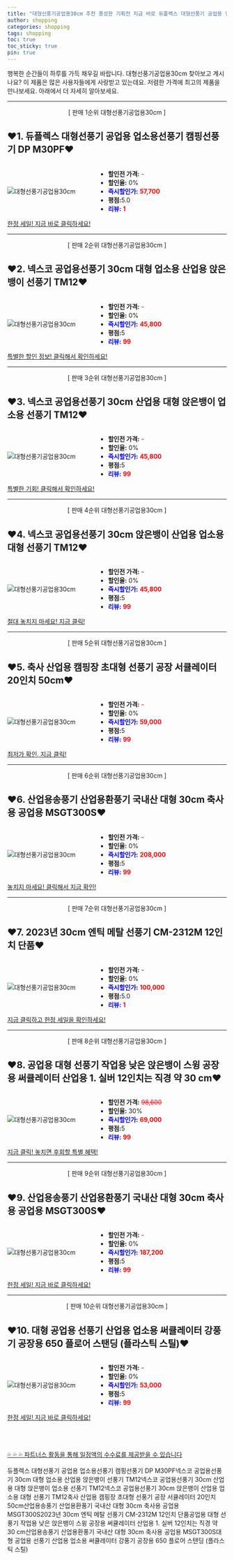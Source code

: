 ```yaml
---
title: "대형선풍기공업용30cm 추천 풍성한 기획전 지금 바로 듀플렉스 대형선풍기 공업용 업소용선풍기 캠핑선풍기"
author: shopping
categories: shopping
tags: shopping
toc: true
toc_sticky: true
pin: true
---
```

행복한 순간들이 하루를 가득 채우길 바랍니다. 대형선풍기공업용30cm 찾아보고 계시나요? 이 제품은 많은 사용자들에게 사랑받고 있는데요. 저렴한 가격에 최고의 제품을 만나보세요. 아래에서 더 자세히 알아보세요.

---
<p class="toplist" style="margin: 0 auto; display: block; width: fit-content;">[ 판매 1순위 대형선풍기공업용30cm ]</p>

<h2><strong>❤️1. 듀플렉스 대형선풍기 공업용 업소용선풍기 캠핑선풍기 DP M30PF❤️</strong></h2>

<div style="display: flex; align-items: center;">
    <div style="flex: 0.4;">
        <img src="https://thumbnail8.coupangcdn.com/thumbnails/remote/230x230ex/image/vendor_inventory/712b/1040759d36175c4d47eec4cdea14dee958d10b2e70ca47c0977f4dc554d5.jpg" alt="대형선풍기공업용30cm" style="max-width: 100%;">
    </div>
    <div style="flex: 0.6; margin-left: 10px;">
        <ul>
            <li><strong>할인전 가격:</strong> <del style="color: red;">-</del></li>
            <li><strong>할인율:</strong> 0%</li>
            <li><span style='color:blue'><strong>즉시할인가:</strong></span> <span style='color:red'><strong>57,700</strong></span></li>
            <li><strong>평점:</strong>5.0</li>
            <li><span style='color:blue'><strong>리뷰:</strong></span> <span style='color:red'><strong>1</strong></span></li>
        </ul>
    </div>
</div>
<div class="center">
    <a href="https://William4Davisa.github.io?lptag=AF9450613&subid=githubio&pageKey=7268115602&traceid=V0-153&itemId=18529683450&vendorItemId=89802669766" class="myButton">
        한정 세일! 지금 바로 클릭하세요!
    </a>
</div>


---
<p class="toplist" style="margin: 0 auto; display: block; width: fit-content;">[ 판매 2순위 대형선풍기공업용30cm ]</p>

<h2><strong>❤️2. 넥스코 공업용선풍기 30cm 대형 업소용 산업용 앉은뱅이 선풍기 TM12❤️</strong></h2>

<div style="display: flex; align-items: center;">
    <div style="flex: 0.4;">
        <img src="https://thumbnail6.coupangcdn.com/thumbnails/remote/230x230ex/image/vendor_inventory/0aa9/edbcc0c90cb51d876e17d806d1552abeaa305471b0770f278e9ebc7fd54b.jpg" alt="대형선풍기공업용30cm" style="max-width: 100%;">
    </div>
    <div style="flex: 0.6; margin-left: 10px;">
        <ul>
            <li><strong>할인전 가격:</strong> <del style="color: red;">-</del></li>
            <li><strong>할인율:</strong> 0%</li>
            <li><span style='color:blue'><strong>즉시할인가:</strong></span> <span style='color:red'><strong>45,800</strong></span></li>
            <li><strong>평점:</strong>5</li>
            <li><span style='color:blue'><strong>리뷰:</strong></span> <span style='color:red'><strong>99</strong></span></li>
        </ul>
    </div>
</div>
<div class="center">
    <a href="https://William4Davisa.github.io?lptag=AF9450613&subid=githubio&pageKey=8224650685&traceid=V0-153&itemId=23650268670&vendorItemId=90675659362" class="myButton">
        특별한 할인 정보! 클릭해서 확인하세요!
    </a>
</div>


---
<p class="toplist" style="margin: 0 auto; display: block; width: fit-content;">[ 판매 3순위 대형선풍기공업용30cm ]</p>

<h2><strong>❤️3. 넥스코 공업용선풍기 30cm 산업용 대형 앉은뱅이 업소용 선풍기 TM12❤️</strong></h2>

<div style="display: flex; align-items: center;">
    <div style="flex: 0.4;">
        <img src="https://thumbnail6.coupangcdn.com/thumbnails/remote/230x230ex/image/vendor_inventory/0aa9/edbcc0c90cb51d876e17d806d1552abeaa305471b0770f278e9ebc7fd54b.jpg" alt="대형선풍기공업용30cm" style="max-width: 100%;">
    </div>
    <div style="flex: 0.6; margin-left: 10px;">
        <ul>
            <li><strong>할인전 가격:</strong> <del style="color: red;">-</del></li>
            <li><strong>할인율:</strong> 0%</li>
            <li><span style='color:blue'><strong>즉시할인가:</strong></span> <span style='color:red'><strong>45,800</strong></span></li>
            <li><strong>평점:</strong>5</li>
            <li><span style='color:blue'><strong>리뷰:</strong></span> <span style='color:red'><strong>99</strong></span></li>
        </ul>
    </div>
</div>
<div class="center">
    <a href="https://William4Davisa.github.io?lptag=AF9450613&subid=githubio&pageKey=8224650624&traceid=V0-153&itemId=23650268012&vendorItemId=90675661683" class="myButton">
        특별한 기회! 클릭해서 확인하세요!
    </a>
</div>


---
<p class="toplist" style="margin: 0 auto; display: block; width: fit-content;">[ 판매 4순위 대형선풍기공업용30cm ]</p>

<h2><strong>❤️4. 넥스코 공업용선풍기 30cm 앉은뱅이 산업용 업소용 대형 선풍기 TM12❤️</strong></h2>

<div style="display: flex; align-items: center;">
    <div style="flex: 0.4;">
        <img src="https://thumbnail6.coupangcdn.com/thumbnails/remote/230x230ex/image/vendor_inventory/0aa9/edbcc0c90cb51d876e17d806d1552abeaa305471b0770f278e9ebc7fd54b.jpg" alt="대형선풍기공업용30cm" style="max-width: 100%;">
    </div>
    <div style="flex: 0.6; margin-left: 10px;">
        <ul>
            <li><strong>할인전 가격:</strong> <del style="color: red;">-</del></li>
            <li><strong>할인율:</strong> 0%</li>
            <li><span style='color:blue'><strong>즉시할인가:</strong></span> <span style='color:red'><strong>45,800</strong></span></li>
            <li><strong>평점:</strong>5</li>
            <li><span style='color:blue'><strong>리뷰:</strong></span> <span style='color:red'><strong>99</strong></span></li>
        </ul>
    </div>
</div>
<div class="center">
    <a href="https://William4Davisa.github.io?lptag=AF9450613&subid=githubio&pageKey=8224650705&traceid=V0-153&itemId=23650268803&vendorItemId=90675658870" class="myButton">
        절대 놓치지 마세요! 지금 클릭!
    </a>
</div>


---
<p class="toplist" style="margin: 0 auto; display: block; width: fit-content;">[ 판매 5순위 대형선풍기공업용30cm ]</p>

<h2><strong>❤️5. 축사 산업용 캠핑장 초대형 선풍기 공장 서큘레이터 20인치 50cm❤️</strong></h2>

<div style="display: flex; align-items: center;">
    <div style="flex: 0.4;">
        <img src="https://thumbnail6.coupangcdn.com/thumbnails/remote/230x230ex/image/vendor_inventory/5aeb/2e092ce44e66396fd0e3c0bc511aa09f18ba2a1a7783edb22490239ef425.png" alt="대형선풍기공업용30cm" style="max-width: 100%;">
    </div>
    <div style="flex: 0.6; margin-left: 10px;">
        <ul>
            <li><strong>할인전 가격:</strong> <del style="color: red;">-</del></li>
            <li><strong>할인율:</strong> 0%</li>
            <li><span style='color:blue'><strong>즉시할인가:</strong></span> <span style='color:red'><strong>59,000</strong></span></li>
            <li><strong>평점:</strong>5</li>
            <li><span style='color:blue'><strong>리뷰:</strong></span> <span style='color:red'><strong>99</strong></span></li>
        </ul>
    </div>
</div>
<div class="center">
    <a href="https://William4Davisa.github.io?lptag=AF9450613&subid=githubio&pageKey=7291020876&traceid=V0-153&itemId=18635124020&vendorItemId=85770350340" class="myButton">
        최저가 확인, 지금 클릭!
    </a>
</div>


---
<p class="toplist" style="margin: 0 auto; display: block; width: fit-content;">[ 판매 6순위 대형선풍기공업용30cm ]</p>

<h2><strong>❤️6. 산업용송풍기 산업용환풍기 국내산 대형 30cm 축사용 공업용 MSGT300S❤️</strong></h2>

<div style="display: flex; align-items: center;">
    <div style="flex: 0.4;">
        <img src="https://thumbnail7.coupangcdn.com/thumbnails/remote/230x230ex/image/vendor_inventory/3780/81ae7680543c6d2940b17d2aba20fd7d38bbd9ca24916e8515d2820462ec.jpg" alt="대형선풍기공업용30cm" style="max-width: 100%;">
    </div>
    <div style="flex: 0.6; margin-left: 10px;">
        <ul>
            <li><strong>할인전 가격:</strong> <del style="color: red;">-</del></li>
            <li><strong>할인율:</strong> 0%</li>
            <li><span style='color:blue'><strong>즉시할인가:</strong></span> <span style='color:red'><strong>208,000</strong></span></li>
            <li><strong>평점:</strong>5</li>
            <li><span style='color:blue'><strong>리뷰:</strong></span> <span style='color:red'><strong>99</strong></span></li>
        </ul>
    </div>
</div>
<div class="center">
    <a href="https://William4Davisa.github.io?lptag=AF9450613&subid=githubio&pageKey=8083196930&traceid=V0-153&itemId=22800350717&vendorItemId=89835284695" class="myButton">
        놓치지 마세요! 클릭해서 지금 확인!
    </a>
</div>


---
<p class="toplist" style="margin: 0 auto; display: block; width: fit-content;">[ 판매 7순위 대형선풍기공업용30cm ]</p>

<h2><strong>❤️7. 2023년 30cm 엔틱 메탈 선풍기 CM-2312M 12인치 단품❤️</strong></h2>

<div style="display: flex; align-items: center;">
    <div style="flex: 0.4;">
        <img src="https://thumbnail6.coupangcdn.com/thumbnails/remote/230x230ex/image/vendor_inventory/1d1d/c6db3ade0a44779a49ede19ae7c4a4544fb3ace12ea7588e5480f274da6b.jpg" alt="대형선풍기공업용30cm" style="max-width: 100%;">
    </div>
    <div style="flex: 0.6; margin-left: 10px;">
        <ul>
            <li><strong>할인전 가격:</strong> <del style="color: red;">-</del></li>
            <li><strong>할인율:</strong> 0%</li>
            <li><span style='color:blue'><strong>즉시할인가:</strong></span> <span style='color:red'><strong>100,000</strong></span></li>
            <li><strong>평점:</strong>5.0</li>
            <li><span style='color:blue'><strong>리뷰:</strong></span> <span style='color:red'><strong>1</strong></span></li>
        </ul>
    </div>
</div>
<div class="center">
    <a href="https://William4Davisa.github.io?lptag=AF9450613&subid=githubio&pageKey=7295145714&traceid=V0-153&itemId=18654510271&vendorItemId=85789283042" class="myButton">
        지금 클릭하고 한정 세일을 확인하세요!
    </a>
</div>


---
<p class="toplist" style="margin: 0 auto; display: block; width: fit-content;">[ 판매 8순위 대형선풍기공업용30cm ]</p>

<h2><strong>❤️8. 공업용 대형 선풍기 작업용 낮은 앉은뱅이 스윙 공장용 써큘레이터 산업용 1. 실버 12인치는 직경 약 30 cm❤️</strong></h2>

<div style="display: flex; align-items: center;">
    <div style="flex: 0.4;">
        <img src="https://thumbnail8.coupangcdn.com/thumbnails/remote/230x230ex/image/vendor_inventory/e727/163c900358b264b4384ee98fa0a06089b714e493ab8ab9b72e98961d2568.jpg" alt="대형선풍기공업용30cm" style="max-width: 100%;">
    </div>
    <div style="flex: 0.6; margin-left: 10px;">
        <ul>
            <li><strong>할인전 가격:</strong> <del style="color: red;">98,600</del></li>
            <li><strong>할인율:</strong> 30%</li>
            <li><span style='color:blue'><strong>즉시할인가:</strong></span> <span style='color:red'><strong>69,000</strong></span></li>
            <li><strong>평점:</strong>5</li>
            <li><span style='color:blue'><strong>리뷰:</strong></span> <span style='color:red'><strong>99</strong></span></li>
        </ul>
    </div>
</div>
<div class="center">
    <a href="https://William4Davisa.github.io?lptag=AF9450613&subid=githubio&pageKey=8159080869&traceid=V0-153&itemId=23254918051&vendorItemId=90287314391" class="myButton">
        지금 클릭! 놓치면 후회할 특별 혜택!
    </a>
</div>


---
<p class="toplist" style="margin: 0 auto; display: block; width: fit-content;">[ 판매 9순위 대형선풍기공업용30cm ]</p>

<h2><strong>❤️9. 산업용송풍기 산업용환풍기 국내산 대형 30cm 축사용 공업용 MSGT300S❤️</strong></h2>

<div style="display: flex; align-items: center;">
    <div style="flex: 0.4;">
        <img src="https://thumbnail7.coupangcdn.com/thumbnails/remote/230x230ex/image/vendor_inventory/3780/81ae7680543c6d2940b17d2aba20fd7d38bbd9ca24916e8515d2820462ec.jpg" alt="대형선풍기공업용30cm" style="max-width: 100%;">
    </div>
    <div style="flex: 0.6; margin-left: 10px;">
        <ul>
            <li><strong>할인전 가격:</strong> <del style="color: red;">-</del></li>
            <li><strong>할인율:</strong> 0%</li>
            <li><span style='color:blue'><strong>즉시할인가:</strong></span> <span style='color:red'><strong>187,200</strong></span></li>
            <li><strong>평점:</strong>5</li>
            <li><span style='color:blue'><strong>리뷰:</strong></span> <span style='color:red'><strong>99</strong></span></li>
        </ul>
    </div>
</div>
<div class="center">
    <a href="https://William4Davisa.github.io?lptag=AF9450613&subid=githubio&pageKey=8083196909&traceid=V0-153&itemId=22800350665&vendorItemId=90320611970" class="myButton">
        한정 세일! 지금 바로 클릭하세요!
    </a>
</div>


---
<p class="toplist" style="margin: 0 auto; display: block; width: fit-content;">[ 판매 10순위 대형선풍기공업용30cm ]</p>

<h2><strong>❤️10. 대형 공업용 선풍기 산업용 업소용 써큘레이터 강풍기 공장용 650 플로어 스탠딩 (플라스틱 스틸)❤️</strong></h2>

<div style="display: flex; align-items: center;">
    <div style="flex: 0.4;">
        <img src="https://thumbnail8.coupangcdn.com/thumbnails/remote/230x230ex/image/vendor_inventory/2379/9630caf60904c46a1693ea226ed9beb37f8e42e75c41586e405f3ee9136b.jpg" alt="대형선풍기공업용30cm" style="max-width: 100%;">
    </div>
    <div style="flex: 0.6; margin-left: 10px;">
        <ul>
            <li><strong>할인전 가격:</strong> <del style="color: red;">-</del></li>
            <li><strong>할인율:</strong> 0%</li>
            <li><span style='color:blue'><strong>즉시할인가:</strong></span> <span style='color:red'><strong>53,000</strong></span></li>
            <li><strong>평점:</strong>5</li>
            <li><span style='color:blue'><strong>리뷰:</strong></span> <span style='color:red'><strong>99</strong></span></li>
        </ul>
    </div>
</div>
<div class="center">
    <a href="https://William4Davisa.github.io?lptag=AF9450613&subid=githubio&pageKey=8250471645&traceid=V0-153&itemId=23751729065&vendorItemId=90776222011" class="myButton">
        한정 세일! 지금 바로 클릭하세요!
    </a>
</div>

<br><br><br>[💦 💦 💦 파트너스 활동을 통해 일정액의 수수료를 제공받을 수 있습니다](https://link.coupang.com/a/bcpT2c)<br><br>듀플렉스 대형선풍기 공업용 업소용선풍기 캠핑선풍기 DP M30PF넥스코 공업용선풍기 30cm 대형 업소용 산업용 앉은뱅이 선풍기 TM12넥스코 공업용선풍기 30cm 산업용 대형 앉은뱅이 업소용 선풍기 TM12넥스코 공업용선풍기 30cm 앉은뱅이 산업용 업소용 대형 선풍기 TM12축사 산업용 캠핑장 초대형 선풍기 공장 서큘레이터 20인치 50cm산업용송풍기 산업용환풍기 국내산 대형 30cm 축사용 공업용 MSGT300S2023년 30cm 엔틱 메탈 선풍기 CM-2312M 12인치 단품공업용 대형 선풍기 작업용 낮은 앉은뱅이 스윙 공장용 써큘레이터 산업용 1. 실버 12인치는 직경 약 30 cm산업용송풍기 산업용환풍기 국내산 대형 30cm 축사용 공업용 MSGT300S대형 공업용 선풍기 산업용 업소용 써큘레이터 강풍기 공장용 650 플로어 스탠딩 (플라스틱 스틸)